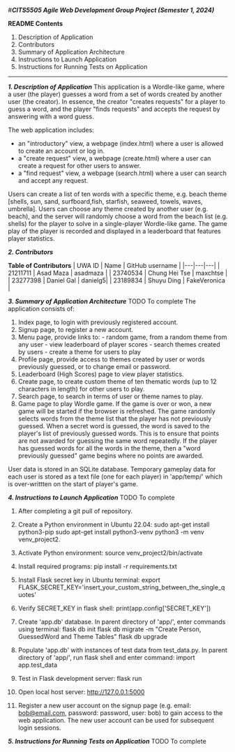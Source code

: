 #***CITS5505 Agile Web Development Group Project (Semester 1, 2024)***

**README Contents**
1. Description of Application
2. Contributors
3. Summary of Application Architecture
4. Instructions to Launch Application
5. Instructions for Running Tests on Application
---

***1. Description of Application***
This application is a Wordle-like game, where a user (the player) guesses a word from a set of words created by another user (the creator). In essence, the creator "creates requests" for a player to guess a word, and the player "finds requests" and accepts the request by answering with a word guess.

The web application includes:
- an "introductory" view, a webpage (index.html) where a user is allowed to create an account or log in.
- a "create request" view, a webpage (create.html) where a user can create a request for other users to answer.
- a "find request" view, a webpage (search.html) where a user can search and accept any request. 

Users can create a list of ten words with a specific theme, e.g. beach theme [shells, sun, sand, surfboard,fish, starfish, seaweed, towels, waves, umbrella]. Users can choose any theme created by another user (e.g. beach), and the server will randomly choose a word from the beach list (e.g. shells) for the player to solve in a single-player Wordle-like game. The game play of the player is recorded and displayed in a leaderboard that features player statistics. 


***2. Contributors***

**Table of Contributors**
| UWA ID | Name | GitHub username |
|---|---|---|
| 21211711 | Asad Maza | asadmaza |
| 23740534 | Chung Hei Tse | maxchtse |
| 23277398 | Daniel Gal | danielg5|
| 23189834 | Shuyu Ding | FakeVeronica |


***3. Summary of Application Architecture***
TODO To complete
The application consists of:
1. Index page, to login with previously registered account.
2. Signup page, to register a new account.
3. Menu page, provide links to: 
       - random game, from a random theme from any user
       - view leaderboard of player scores
       - search themes created by users
       - create a theme for users to play
4. Profile page, provide access to themes created by user or words previously guessed, or to change email or password. 
5. Leaderboard (High Scores) page to view player statistics.
6. Create page, to create custom theme of ten thematic words (up to 12 characters in length) for other users to play.
7. Search page, to search in terms of user or theme names to play.
8. Game page to play Wordle game. If the game is over or won, a new game will be started if the browser is refreshed. The game randomly selects words from the theme list that the player has not previously guessed. When a secret word is guessed, the word is saved to the player's list of previously guessed words. This is to ensure that points are not awarded for guessing the same word repeatedly. If the player has guessed words for all the words in the theme, then a "word previously guessed" game begins where no points are awarded.

User data is stored in an SQLite database. Temporary gameplay data for each user is stored as a text file (one for each player) in 'app/temp/' which is over-writtten on the start of player's game.


***4. Instructions to Launch Application***
TODO To complete
1. After completing a git pull of repository. 

2. Create a Python environment in Ubuntu 22.04: 
sudo apt-get install python3-pip
sudo apt-get install python3-venv
python3 -m venv venv_project2. 

3. Activate Python environment: 
source venv_project2/bin/activate

4. Install required programs:
pip install -r requirements.txt

5. Install Flask secret key in Ubuntu terminal:
export FLASK_SECRET_KEY='insert_your_custom_string_between_the_single_quotes'

6. Verify SECRET_KEY in flask shell:
print(app.config['SECRET_KEY'])

7. Create 'app.db' database. In parent directory of 'app/', enter commands using terminal:
flask db init
flask db migrate -m "Create Person, GuessedWord and Theme Tables"
flask db upgrade

8. Populate 'app.db' with instances of test data from test_data.py. In parent directory of 'app/', run flask shell and enter command:
import app.test_data

9. Test in Flask development server:
flask run

10. Open local host server:
http://127.0.0.1:5000

11. Register a new user account on the signup page (e.g. email: bob@email.com, password: password, user: bob) to gain access to the web application. The new user account can be used for subsequent login sessions.


***5. Instructions for Running Tests on Application***
TODO To complete
